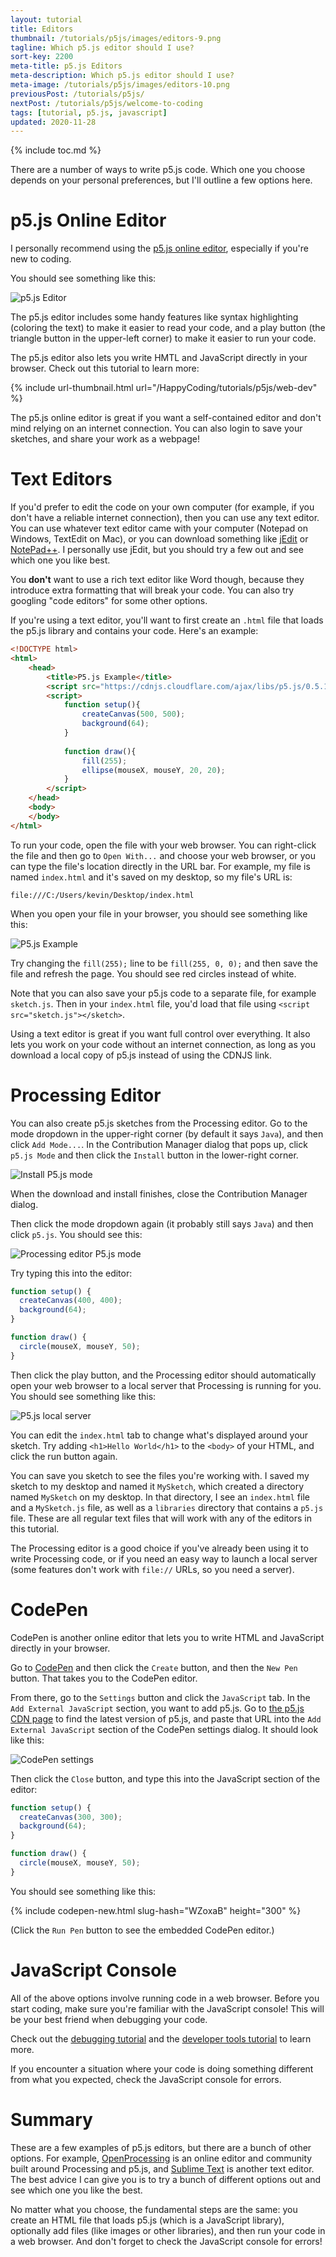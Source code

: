 ```yaml
---
layout: tutorial
title: Editors
thumbnail: /tutorials/p5js/images/editors-9.png
tagline: Which p5.js editor should I use?
sort-key: 2200
meta-title: p5.js Editors
meta-description: Which p5.js editor should I use?
meta-image: /tutorials/p5js/images/editors-10.png
previousPost: /tutorials/p5js/
nextPost: /tutorials/p5js/welcome-to-coding
tags: [tutorial, p5.js, javascript]
updated: 2020-11-28
---
```


{% include toc.md %}

There are a number of ways to write p5.js code. Which one you choose depends on your personal preferences, but I'll outline a few options here.

# p5.js Online Editor

I personally recommend using the [p5.js online editor](https://editor.p5js.org/), especially if you're new to coding. 

You should see something like this:

![p5.js Editor](/tutorials/p5js/images/welcome-to-coding-1.png)

The p5.js editor includes some handy features like syntax highlighting (coloring the text) to make it easier to read your code, and a play button (the triangle button in the upper-left corner) to make it easier to run your code.

The p5.js editor also lets you write HMTL and JavaScript directly in your browser. Check out this tutorial to learn more:

{% include url-thumbnail.html url="/HappyCoding/tutorials/p5js/web-dev" %}

The p5.js online editor is great if you want a self-contained editor and don't mind relying on an internet connection. You can also login to save your sketches, and share your work as a webpage!

# Text Editors

If you'd prefer to edit the code on your own computer (for example, if you don't have a reliable internet connection), then you can use any text editor. You can use whatever text editor came with your computer (Notepad on Windows, TextEdit on Mac), or you can download something like [jEdit](http://www.jedit.org/) or [NotePad++](https://notepad-plus-plus.org/). I personally use jEdit, but you should try a few out and see which one you like best.

You **don't** want to use a rich text editor like Word though, because they introduce extra formatting that will break your code. You can also try googling "code editors" for some other options.

If you're using a text editor, you'll want to first create an `.html` file that loads the p5.js library and contains your code. Here's an example:

```html
<!DOCTYPE html>
<html>
	<head>
		<title>P5.js Example</title>
		<script src="https://cdnjs.cloudflare.com/ajax/libs/p5.js/0.5.14/p5.js"></script>
		<script>
			function setup(){
				createCanvas(500, 500);
				background(64);
			}
			
			function draw(){
				fill(255);
				ellipse(mouseX, mouseY, 20, 20);
			}
		</script>
	</head>
	<body>
	</body>
</html>
```

To run your code, open the file with your web browser. You can right-click the file and then go to `Open With...` and choose your web browser, or you can type the file's location directly in the URL bar. For example, my file is named `index.html` and it's saved on my desktop, so my file's URL is:

```
file:///C:/Users/kevin/Desktop/index.html
```

When you open your file in your browser, you should see something like this:

![P5.js Example](/tutorials/p5js/images/editors-1.png)

Try changing the `fill(255);` line to be `fill(255, 0, 0);` and then save the file and refresh the page. You should see red circles instead of white.

Note that you can also save your p5.js code to a separate file, for example `sketch.js`. Then in your `index.html` file, you'd load that file using `<script src="sketch.js"></sketch>`.

Using a text editor is great if you want full control over everything. It also lets you work on your code without an internet connection, as long as you download a local copy of p5.js instead of using the CDNJS link.

# Processing Editor

You can also create p5.js sketches from the Processing editor. Go to the mode dropdown in the upper-right corner (by default it says `Java`), and then click `Add Mode...`. In the Contribution Manager dialog that pops up, click `p5.js Mode` and then click the `Install` button in the lower-right corner.

![Install P5.js mode](/tutorials/p5js/images/editors-5.png)

When the download and install finishes, close the Contribution Manager dialog.

Then click the mode dropdown again (it probably still says `Java`) and then click `p5.js`. You should see this:

![Processing editor P5.js mode](/tutorials/p5js/images/editors-6.png)

Try typing this into the editor:

```javascript
function setup() {
  createCanvas(400, 400);
  background(64);
}

function draw() {
  circle(mouseX, mouseY, 50);
}
```

Then click the play button, and the Processing editor should automatically open your web browser to a local server that Processing is running for you. You should see something like this:

![P5.js local server](/tutorials/p5js/images/editors-7.png)

You can edit the `index.html` tab to change what's displayed around your sketch. Try adding `<h1>Hello World</h1>` to the `<body>` of your HTML, and click the run button again.

You can save you sketch to see the files you're working with. I saved my sketch to my desktop and named it `MySketch`, which created a directory named `MySketch` on my desktop. In that directory, I see an `index.html` file and a `MySketch.js` file, as well as a `libraries` directory that contains a `p5.js` file. These are all regular text files that will work with any of the editors in this tutorial.

The Processing editor is a good choice if you've already been using it to write Processing code, or if you need an easy way to launch a local server (some features don't work with `file://` URLs, so you need a server).

# CodePen

CodePen is another online editor that lets you to write HTML and JavaScript directly in your browser.

Go to [CodePen](https://codepen.io/) and then click the `Create` button, and then the `New Pen` button. That takes you to the CodePen editor.

From there, go to the `Settings` button and click the `JavaScript` tab. In the `Add External JavaScript` section, you want to add p5.js. Go to [the p5.js CDN page](https://cdnjs.com/libraries/p5.js) to find the latest version of p5.js, and paste that URL into the `Add External JavaScript` section of the CodePen settings dialog. It should look like this:

![CodePen settings](/tutorials/p5js/images/editors-8.png)

Then click the `Close` button, and type this into the JavaScript section of the editor:

```javascript
function setup() {
  createCanvas(300, 300);
  background(64);
}

function draw() {
  circle(mouseX, mouseY, 50);
}
```

You should see something like this:

{% include codepen-new.html slug-hash="WZoxaB" height="300" %}

(Click the `Run Pen` button to see the embedded CodePen editor.)

# JavaScript Console

All of the above options involve running code in a web browser. Before you start coding, make sure you're familiar with the JavaScript console! This will be your best friend when debugging your code.

Check out the [debugging tutorial](/tutorials/p5js/debugging) and the [developer tools tutorial](/tutorials/javascript/developer-tools) to learn more.

If you encounter a situation where your code is doing something different from what you expected, check the JavaScript console for errors.

# Summary

These are a few examples of p5.js editors, but there are a bunch of other options. For example, [OpenProcessing](https://www.openprocessing.org/) is an online editor and community built around Processing and p5.js, and [Sublime Text](http://www.sublimetext.com/2) is another text editor. The best advice I can give you is to try a bunch of different options out and see which one you like the best.

No matter what you choose, the fundamental steps are the same: you create an HTML file that loads p5.js (which is a JavaScript library), optionally add files (like images or other libraries), and then run your code in a web browser. And don't forget to check the JavaScript console for errors!
